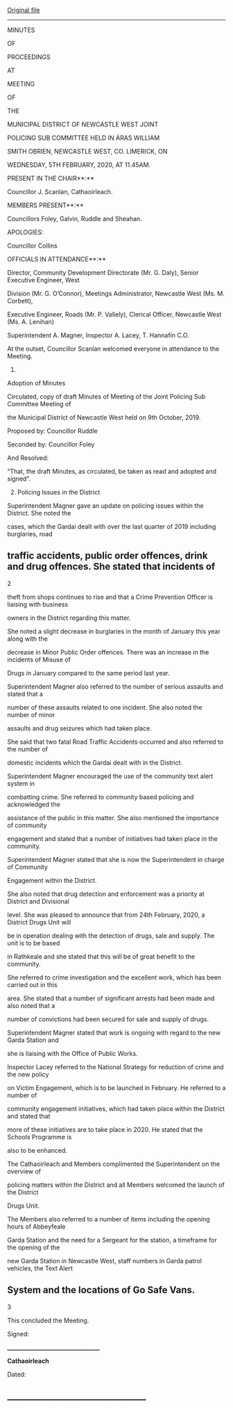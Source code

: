 [Original file](https://www.limerick.ie/sites/default/files/media/documents/2021-03/01-2020-02-05-minutes-jpc-subcommittee.pdf)

---
MINUTES

OF

PROCEEDINGS

AT

MEETING

OF

THE

MUNICIPAL DISTRICT OF NEWCASTLE WEST JOINT

POLICING SUB COMMITTEE HELD IN ÁRAS WILLIAM

SMITH OBRIEN, NEWCASTLE WEST, CO. LIMERICK, ON

WEDNESDAY, 5TH FEBRUARY, 2020, AT 11.45AM.

PRESENT IN THE CHAIR**:**

Councillor J. Scanlan, Cathaoirleach.

MEMBERS PRESENT**:**

Councillors Foley, Galvin, Ruddle and Sheahan.

APOLOGIES:

Councillor Collins

OFFICIALS IN ATTENDANCE**:**

Director, Community Development Directorate (Mr. G. Daly), Senior Executive Engineer, West

Division (Mr. G. O’Connor), Meetings Administrator, Newcastle West (Ms. M. Corbett),

Executive Engineer, Roads (Mr. P. Vallely), Clerical Officer, Newcastle West (Ms. A. Lenihan)

Superintendent A. Magner, Inspector A. Lacey, T. Hannafin C.O.

At the outset, Councillor Scanlan welcomed everyone in attendance to the Meeting.

1.

Adoption of Minutes

Circulated, copy of draft Minutes of Meeting of the Joint Policing Sub Committee Meeting of

the Municipal District of Newcastle West held on 9th October, 2019.

Proposed by: Councillor Ruddle

Seconded by: Councillor Foley

And Resolved:

“That, the draft Minutes, as circulated, be taken as read and adopted and signed”.

2. Policing Issues in the District

Superintendent Magner gave an update on policing issues within the District. She noted the

cases, which the Gardai dealt with over the last quarter of 2019 including burglaries, road

traffic accidents, public order offences, drink and drug offences. She stated that incidents of
---
2

theft from shops continues to rise and that a Crime Prevention Officer is liaising with business

owners in the District regarding this matter.

She noted a slight decrease in burglaries in the month of January this year along with the

decrease in Minor Public Order offences. There was an increase in the incidents of Misuse of

Drugs in January compared to the same period last year.

Superintendent Magner also referred to the number of serious assaults and stated that a

number of these assaults related to one incident. She also noted the number of minor

assaults and drug seizures which had taken place.

She said that two fatal Road Traffic Accidents occurred and also referred to the number of

domestic incidents which the Gardai dealt with in the District.

Superintendent Magner encouraged the use of the community text alert system in

combatting crime. She referred to community based policing and acknowledged the

assistance of the public in this matter. She also mentioned the importance of community

engagement and stated that a number of initiatives had taken place in the community.

Superintendent Magner stated that she is now the Superintendent in charge of Community

Engagement within the District.

She also noted that drug detection and enforcement was a priority at District and Divisional

level. She was pleased to announce that from 24th February, 2020, a District Drugs Unit will

be in operation dealing with the detection of drugs, sale and supply. The unit is to be based

in Rathkeale and she stated that this will be of great benefit to the community.

She referred to crime investigation and the excellent work, which has been carried out in this

area. She stated that a number of significant arrests had been made and also noted that a

number of convictions had been secured for sale and supply of drugs.

Superintendent Magner stated that work is ongoing with regard to the new Garda Station and

she is liaising with the Office of Public Works.

Inspector Lacey referred to the National Strategy for reduction of crime and the new policy

on Victim Engagement, which is to be launched in February. He referred to a number of

community engagement initiatives, which had taken place within the District and stated that

more of these initiatives are to take place in 2020. He stated that the Schools Programme is

also to be enhanced.

The Cathaoirleach and Members complimented the Superintendent on the overview of

policing matters within the District and all Members welcomed the launch of the District

Drugs Unit.

The Members also referred to a number of items including the opening hours of Abbeyfeale

Garda Station and the need for a Sergeant for the station, a timeframe for the opening of the

new Garda Station in Newcastle West, staff numbers in Garda patrol vehicles, the Text Alert

System and the locations of Go Safe Vans.
---
3

This concluded the Meeting.

Signed:

**\_\_\_\_\_\_\_\_\_\_\_\_\_\_\_\_\_\_\_\_\_\_\_\_\_\_\_\_\_\_\_\_**

**Cathaoirleach**

Dated:

**\_\_\_\_\_\_\_\_\_\_\_\_\_\_\_\_\_\_\_\_\_\_\_\_\_\_\_\_\_\_\_\_**
---
